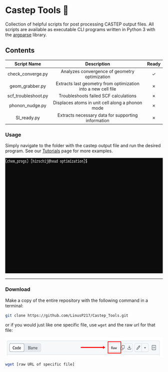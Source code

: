 # Castep Tools 🔧

Collection of helpful scripts for post processing CASTEP output files. All scripts are available as executable CLI programs written in Python 3 with the [argparse](https://docs.python.org/3/library/argparse.html) library. 

## Contents

|     Script Name     |                          Description                          | Ready |
| :-----------------: | :-----------------------------------------------------------: | :---: |
|  check_converge.py  |         Analyzes convergence of geometry optimization         |   ✓   |
|   geom_grabber.py   | Extracts last geometry from optimization into a new cell file |   ✗   |
| scf_troubleshoot.py |             Troubleshoots failed SCF calculations             |   ✗   |
|   phonon_nudge.py   |        Displaces atoms in unit cell along a phonon mode       |   ✗   |
|     SI_ready.py     |       Extracts necessary data for supporting information      |   ✗   |

### Usage

Simply navigate to the folder with the castep output file and run the desired program. See our [Tutorials](TUTORIAL.md) page for more examples.

<div style="text-align:center;">
  <img src="https://github.com/LinusP217/Castep_Tools/blob/main/castep_tool_demo.gif" width="700" height="369">
</div>

---

### Download
Make a copy of the entire repository with the following command in a terminal:
```bash
git clone https://github.com/LinusP217/Castep_Tools.git
```

or if you would just like one specific file, use `wget` and the raw url for that file:

<img align="center" src='https://github.com/tjz21/DAC_metals/blob/main/raw_link_image.png' width = "600" height = "63.4">

```bash
wget [raw URL of specific file]
```

